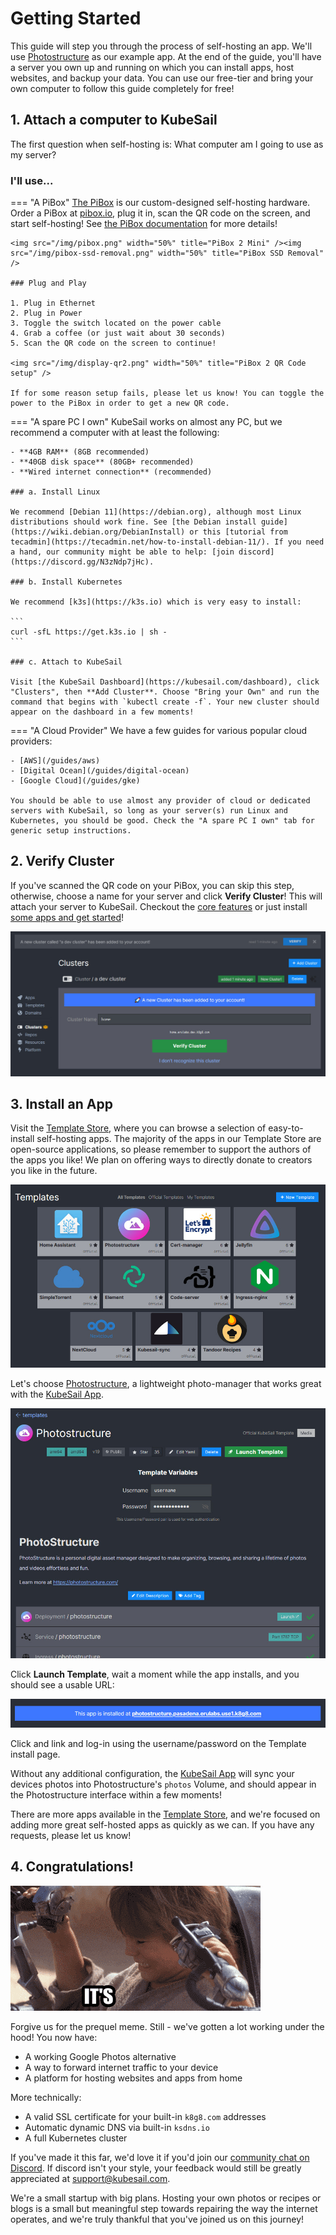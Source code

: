 # Getting Started

This guide will step you through the process of self-hosting an app. We'll use [Photostructure](https://photostructure.com/) as our example app. At the end of the guide, you'll have a server you own up and running on which you can install apps, host websites, and backup your data. You can use our free-tier and bring your own computer to follow this guide completely for free!

## 1. Attach a computer to KubeSail

The first question when self-hosting is: What computer am I going to use as my server?

### I'll use...

=== "A PiBox"
[The PiBox](https://pibox.io) is our custom-designed self-hosting hardware. Order a PiBox at [pibox.io](https://pibox.io), plug it in, scan the QR code on the screen, and start self-hosting! See [the PiBox documentation](/pibox) for more details!

    <img src="/img/pibox.png" width="50%" title="PiBox 2 Mini" /><img src="/img/pibox-ssd-removal.png" width="50%" title="PiBox SSD Removal" />

    ### Plug and Play

    1. Plug in Ethernet
    2. Plug in Power
    3. Toggle the switch located on the power cable
    4. Grab a coffee (or just wait about 30 seconds)
    5. Scan the QR code on the screen to continue!

    <img src="/img/display-qr2.png" width="50%" title="PiBox 2 QR Code setup" />

    If for some reason setup fails, please let us know! You can toggle the power to the PiBox in order to get a new QR code.

=== "A spare PC I own"
KubeSail works on almost any PC, but we recommend a computer with at least the following:

    - **4GB RAM** (8GB recommended)
    - **40GB disk space** (80GB+ recommended)
    - **Wired internet connection** (recommended)

    ### a. Install Linux

    We recommend [Debian 11](https://debian.org), although most Linux distributions should work fine. See [the Debian install guide](https://wiki.debian.org/DebianInstall) or this [tutorial from tecadmin](https://tecadmin.net/how-to-install-debian-11/). If you need a hand, our community might be able to help: [join discord](https://discord.gg/N3zNdp7jHc).

    ### b. Install Kubernetes

    We recommend [k3s](https://k3s.io) which is very easy to install:

    ```
    curl -sfL https://get.k3s.io | sh -
    ```

    ### c. Attach to KubeSail

    Visit [the KubeSail Dashboard](https://kubesail.com/dashboard), click "Clusters", then **Add Cluster**. Choose "Bring your Own" and run the command that begins with `kubectl create -f`. Your new cluster should appear on the dashboard in a few moments!

=== "A Cloud Provider"
We have a few guides for various popular cloud providers:

    - [AWS](/guides/aws)
    - [Digital Ocean](/guides/digital-ocean)
    - [Google Cloud](/guides/gke)

    You should be able to use almost any provider of cloud or dedicated servers with KubeSail, so long as your server(s) run Linux and Kubernetes, you should be good. Check the "A spare PC I own" tab for generic setup instructions.

## 2. Verify Cluster

If you've scanned the QR code on your PiBox, you can skip this step, otherwise, choose a name for your server and click **Verify Cluster**! This will attach your server to KubeSail. Checkout the [core features](/) or just install [some apps and get started](https://kubesail.com/templates)!

<img src="/img/verify-cluster.jpg" title="Verify Cluster" />

## 3. Install an App

Visit the [Template Store](https://kubesail.com/templates), where you can browse a selection of easy-to-install self-hosting apps. The majority of the apps in our Template Store are open-source applications, so please remember to support the authors of the apps you like! We plan on offering ways to directly donate to creators you like in the future.

<img src="/img/templates.jpg" title="Verify Cluster" />

Let's choose [Photostructure](https://kubesail.com/template/erulabs/photostructure), a lightweight photo-manager that works great with the [KubeSail App](https://apps.apple.com/us/app/kubesail/id1609464147).

<img src="/img/templates-photostructure.jpg" title="Photostructure - a light-weight photo manager" />

Click **Launch Template**, wait a moment while the app installs, and you should see a usable URL:

<img src="/img/templates-photostructure-ingress.jpg" title="Photostructure Ingress" />

Click and link and log-in using the username/password on the Template install page.

Without any additional configuration, the [KubeSail App](https://apps.apple.com/us/app/kubesail/id1609464147) will sync your devices photos into Photostructure's `photos` Volume, and should appear in the Photostructure interface within a few moments!

There are more apps available in the [Template Store](https://kubesail.com/templates), and we're focused on adding more great self-hosted apps as quickly as we can. If you have any requests, please let us know!

## 4. Congratulations!

<img src="/img/its-working.gif" title="It's working!!!" />

Forgive us for the prequel meme. Still - we've gotten a lot working under the hood! You now have:

-   A working Google Photos alternative
-   A way to forward internet traffic to your device
-   A platform for hosting websites and apps from home

More technically:

-   A valid SSL certificate for your built-in `k8g8.com` addresses
-   Automatic dynamic DNS via built-in `ksdns.io`
-   A full Kubernetes cluster

If you've made it this far, we'd love it if you'd join our [community chat on Discord](https://discord.gg/N3zNdp7jHc). If discord isn't your style, your feedback would still be greatly appreciated at support@kubesail.com.

We're a small startup with big plans. Hosting your own photos or recipes or blogs is a small but meaningful step towards repairing the way the internet operates, and we're truly thankful that you've joined us on this journey!
